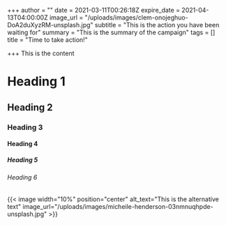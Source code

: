 +++
author = ""
date = 2021-03-11T00:26:18Z
expire_date = 2021-04-13T04:00:00Z
image_url = "/uploads/images/clem-onojeghuo-DoA2duXyzRM-unsplash.jpg"
subtitle = "This is the action you have been waiting for"
summary = "This is the summary of the campaign"
tags = []
title = "Time to take action!"

+++
This is the content

# Heading 1

## Heading 2

### Heading 3

#### Heading 4

##### Heading 5

###### _Heading 6_

{{< image width="10%" position="center" alt_text="This is the alternative text" image_url="/uploads/images/micheile-henderson-03nmnuqhpde-unsplash.jpg" >}}